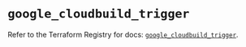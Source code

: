 # `google_cloudbuild_trigger`

Refer to the Terraform Registry for docs: [`google_cloudbuild_trigger`](https://registry.terraform.io/providers/hashicorp/google/6.28.0/docs/resources/cloudbuild_trigger).
